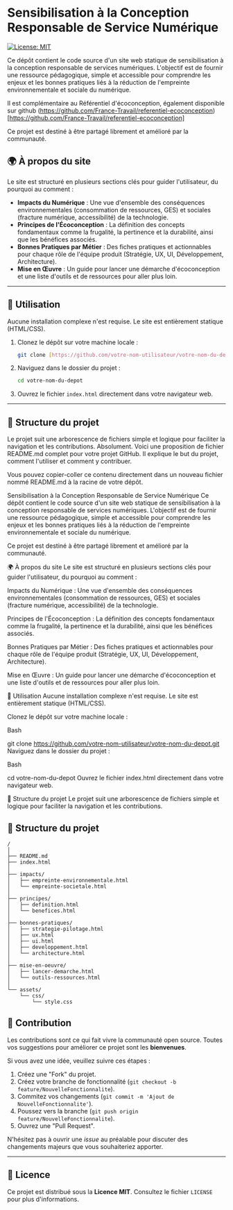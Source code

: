 # Sensibilisation à la Conception Responsable de Service Numérique

[![License: MIT](https://img.shields.io/badge/License-MIT-yellow.svg)](https://opensource.org/licenses/MIT)

Ce dépôt contient le code source d'un site web statique de sensibilisation à la conception responsable de services numériques. L'objectif est de fournir une ressource pédagogique, simple et accessible pour comprendre les enjeux et les bonnes pratiques liés à la réduction de l'empreinte environnementale et sociale du numérique.

Il est complémentaire au Référentiel d'écoconception, également disponible sur github (https://github.com/France-Travail/referentiel-ecoconception)[https://github.com/France-Travail/referentiel-ecoconception]

Ce projet est destiné à être partagé librement et amélioré par la communauté.

## 🌍 À propos du site

Le site est structuré en plusieurs sections clés pour guider l'utilisateur, du pourquoi au comment :

* **Impacts du Numérique** : Une vue d'ensemble des conséquences environnementales (consommation de ressources, GES) et sociales (fracture numérique, accessibilité) de la technologie.
* **Principes de l'Écoconception** : La définition des concepts fondamentaux comme la frugalité, la pertinence et la durabilité, ainsi que les bénéfices associés.
* **Bonnes Pratiques par Métier** : Des fiches pratiques et actionnables pour chaque rôle de l'équipe produit (Stratégie, UX, UI, Développement, Architecture).
* **Mise en Œuvre** : Un guide pour lancer une démarche d'écoconception et une liste d'outils et de ressources pour aller plus loin.

---

## 🚀 Utilisation

Aucune installation complexe n'est requise. Le site est entièrement statique (HTML/CSS).

1.  Clonez le dépôt sur votre machine locale :
    ```sh
    git clone [https://github.com/votre-nom-utilisateur/votre-nom-du-depot.git](https://github.com/votre-nom-utilisateur/votre-nom-du-depot.git)
    ```
2.  Naviguez dans le dossier du projet :
    ```sh
    cd votre-nom-du-depot
    ```
3.  Ouvrez le fichier `index.html` directement dans votre navigateur web.

---
## 📂 Structure du projet

Le projet suit une arborescence de fichiers simple et logique pour faciliter la navigation et les contributions.
Absolument. Voici une proposition de fichier README.md complet pour votre projet GitHub. Il explique le but du projet, comment l'utiliser et comment y contribuer.

Vous pouvez copier-coller ce contenu directement dans un nouveau fichier nommé README.md à la racine de votre dépôt.

Sensibilisation à la Conception Responsable de Service Numérique
Ce dépôt contient le code source d'un site web statique de sensibilisation à la conception responsable de services numériques. L'objectif est de fournir une ressource pédagogique, simple et accessible pour comprendre les enjeux et les bonnes pratiques liés à la réduction de l'empreinte environnementale et sociale du numérique.

Ce projet est destiné à être partagé librement et amélioré par la communauté.

🌍 À propos du site
Le site est structuré en plusieurs sections clés pour guider l'utilisateur, du pourquoi au comment :

Impacts du Numérique : Une vue d'ensemble des conséquences environnementales (consommation de ressources, GES) et sociales (fracture numérique, accessibilité) de la technologie.

Principes de l'Écoconception : La définition des concepts fondamentaux comme la frugalité, la pertinence et la durabilité, ainsi que les bénéfices associés.

Bonnes Pratiques par Métier : Des fiches pratiques et actionnables pour chaque rôle de l'équipe produit (Stratégie, UX, UI, Développement, Architecture).

Mise en Œuvre : Un guide pour lancer une démarche d'écoconception et une liste d'outils et de ressources pour aller plus loin.

🚀 Utilisation
Aucune installation complexe n'est requise. Le site est entièrement statique (HTML/CSS).

Clonez le dépôt sur votre machine locale :

Bash

git clone https://github.com/votre-nom-utilisateur/votre-nom-du-depot.git
Naviguez dans le dossier du projet :

Bash

cd votre-nom-du-depot
Ouvrez le fichier index.html directement dans votre navigateur web.

📂 Structure du projet
Le projet suit une arborescence de fichiers simple et logique pour faciliter la navigation et les contributions.
## 📂 Structure du projet

```text
/
│
├── README.md
├── index.html
│
├── impacts/
│   ├── empreinte-environnementale.html
│   └── empreinte-societale.html
│
├── principes/
│   ├── definition.html
│   └── benefices.html
│
├── bonnes-pratiques/
│   ├── strategie-pilotage.html
│   ├── ux.html
│   ├── ui.html
│   ├── developpement.html
│   └── architecture.html
│
├── mise-en-oeuvre/
│   ├── lancer-demarche.html
│   └── outils-ressources.html
│
└── assets/
    └── css/
        └── style.css
```


## 🤝 Contribution

Les contributions sont ce qui fait vivre la communauté open source. Toutes vos suggestions pour améliorer ce projet sont les **bienvenues**.

Si vous avez une idée, veuillez suivre ces étapes :

1.  Créez une "Fork" du projet.
2.  Créez votre branche de fonctionnalité (`git checkout -b feature/NouvelleFonctionnalite`).
3.  Commitez vos changements (`git commit -m 'Ajout de NouvelleFonctionnalite'`).
4.  Poussez vers la branche (`git push origin feature/NouvelleFonctionnalite`).
5.  Ouvrez une "Pull Request".

N'hésitez pas à ouvrir une *issue* au préalable pour discuter des changements majeurs que vous souhaiteriez apporter.

---

## 📜 Licence

Ce projet est distribué sous la **Licence MIT**. Consultez le fichier `LICENSE` pour plus d'informations.
